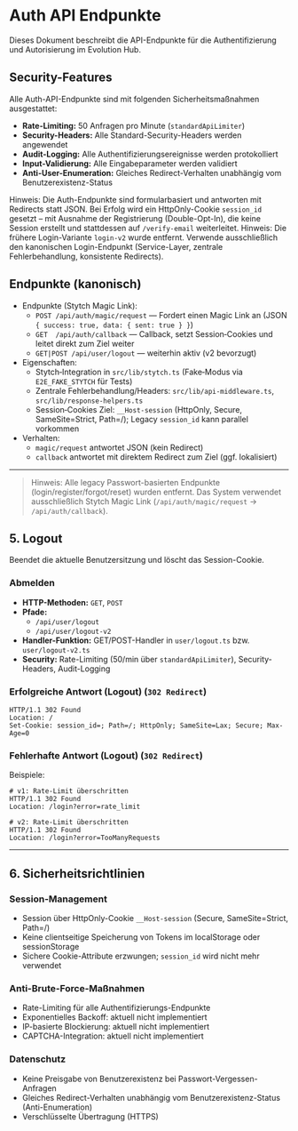 # Auth API Endpunkte

Dieses Dokument beschreibt die API-Endpunkte für die Authentifizierung und Autorisierung im Evolution Hub.

## Security-Features

Alle Auth-API-Endpunkte sind mit folgenden Sicherheitsmaßnahmen ausgestattet:

* **Rate-Limiting:** 50 Anfragen pro Minute (`standardApiLimiter`)
* **Security-Headers:** Alle Standard-Security-Headers werden angewendet
* **Audit-Logging:** Alle Authentifizierungsereignisse werden protokolliert
* **Input-Validierung:** Alle Eingabeparameter werden validiert
* **Anti-User-Enumeration:** Gleiches Redirect-Verhalten unabhängig vom Benutzerexistenz-Status

Hinweis: Die Auth-Endpunkte sind formularbasiert und antworten mit Redirects statt JSON. Bei Erfolg wird ein HttpOnly-Cookie `session_id` gesetzt –
mit Ausnahme der Registrierung (Double-Opt-In), die keine Session erstellt und stattdessen auf `/verify-email` weiterleitet.
Hinweis: Die frühere Login-Variante `login-v2` wurde entfernt. Verwende ausschließlich den kanonischen Login-Endpunkt (Service-Layer, zentrale Fehlerbehandlung, konsistente Redirects).

## Endpunkte (kanonisch)

* Endpunkte (Stytch Magic Link):
  * `POST /api/auth/magic/request` — Fordert einen Magic Link an (JSON `{ success: true, data: { sent: true } }`)
  * `GET  /api/auth/callback` — Callback, setzt Session‑Cookies und leitet direkt zum Ziel weiter
  * `GET|POST /api/user/logout` — weiterhin aktiv (v2 bevorzugt)
* Eigenschaften:
  * Stytch‑Integration in `src/lib/stytch.ts` (Fake‑Modus via `E2E_FAKE_STYTCH` für Tests)
  * Zentrale Fehlerbehandlung/Headers: `src/lib/api-middleware.ts`, `src/lib/response-helpers.ts`
  * Session‑Cookies Ziel: `__Host-session` (HttpOnly, Secure, SameSite=Strict, Path=/); Legacy `session_id` kann parallel vorkommen
* Verhalten:
  * `magic/request` antwortet JSON (kein Redirect)
  * `callback` antwortet mit direktem Redirect zum Ziel (ggf. lokalisiert)

---

> Hinweis: Alle legacy Passwort-basierten Endpunkte (login/register/forgot/reset) wurden entfernt. Das System verwendet ausschließlich Stytch Magic Link (`/api/auth/magic/request` → `/api/auth/callback`).

## 5. Logout

Beendet die aktuelle Benutzersitzung und löscht das Session-Cookie.

### Abmelden

* **HTTP-Methoden:** `GET`, `POST`
* **Pfade:**
  * `/api/user/logout`
  * `/api/user/logout-v2`
* **Handler-Funktion:** GET/POST-Handler in `user/logout.ts` bzw. `user/logout-v2.ts`
* **Security:** Rate-Limiting (50/min über `standardApiLimiter`), Security-Headers, Audit-Logging

### Erfolgreiche Antwort (Logout) (`302 Redirect`)

```http
HTTP/1.1 302 Found
Location: /
Set-Cookie: session_id=; Path=/; HttpOnly; SameSite=Lax; Secure; Max-Age=0
```

### Fehlerhafte Antwort (Logout) (`302 Redirect`)

Beispiele:

```http
# v1: Rate-Limit überschritten
HTTP/1.1 302 Found
Location: /login?error=rate_limit
```

```http
# v2: Rate-Limit überschritten
HTTP/1.1 302 Found
Location: /login?error=TooManyRequests
```

---

## 6. Sicherheitsrichtlinien

### Session-Management

* Session über HttpOnly-Cookie `__Host-session` (Secure, SameSite=Strict, Path=/)
* Keine clientseitige Speicherung von Tokens im localStorage oder sessionStorage
* Sichere Cookie-Attribute erzwungen; `session_id` wird nicht mehr verwendet

### Anti-Brute-Force-Maßnahmen

* Rate-Limiting für alle Authentifizierungs-Endpunkte
* Exponentielles Backoff: aktuell nicht implementiert
* IP-basierte Blockierung: aktuell nicht implementiert
* CAPTCHA-Integration: aktuell nicht implementiert

### Datenschutz

* Keine Preisgabe von Benutzerexistenz bei Passwort-Vergessen-Anfragen
* Gleiches Redirect-Verhalten unabhängig vom Benutzerexistenz-Status (Anti-Enumeration)
* Verschlüsselte Übertragung (HTTPS)
